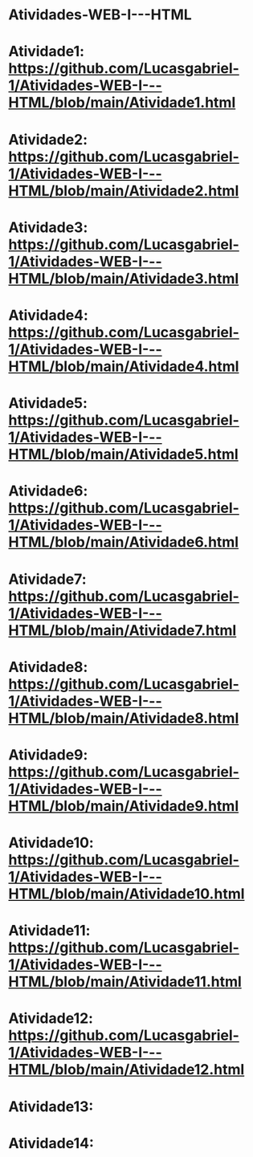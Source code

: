 # Atividades-WEB-I---HTML


# Atividade1: https://github.com/Lucasgabriel-1/Atividades-WEB-I---HTML/blob/main/Atividade1.html
# Atividade2: https://github.com/Lucasgabriel-1/Atividades-WEB-I---HTML/blob/main/Atividade2.html
# Atividade3: https://github.com/Lucasgabriel-1/Atividades-WEB-I---HTML/blob/main/Atividade3.html
# Atividade4: https://github.com/Lucasgabriel-1/Atividades-WEB-I---HTML/blob/main/Atividade4.html
# Atividade5: https://github.com/Lucasgabriel-1/Atividades-WEB-I---HTML/blob/main/Atividade5.html
# Atividade6: https://github.com/Lucasgabriel-1/Atividades-WEB-I---HTML/blob/main/Atividade6.html
# Atividade7: https://github.com/Lucasgabriel-1/Atividades-WEB-I---HTML/blob/main/Atividade7.html
# Atividade8: https://github.com/Lucasgabriel-1/Atividades-WEB-I---HTML/blob/main/Atividade8.html
# Atividade9: https://github.com/Lucasgabriel-1/Atividades-WEB-I---HTML/blob/main/Atividade9.html
# Atividade10: https://github.com/Lucasgabriel-1/Atividades-WEB-I---HTML/blob/main/Atividade10.html
# Atividade11: https://github.com/Lucasgabriel-1/Atividades-WEB-I---HTML/blob/main/Atividade11.html
# Atividade12: https://github.com/Lucasgabriel-1/Atividades-WEB-I---HTML/blob/main/Atividade12.html
# Atividade13:
# Atividade14:
